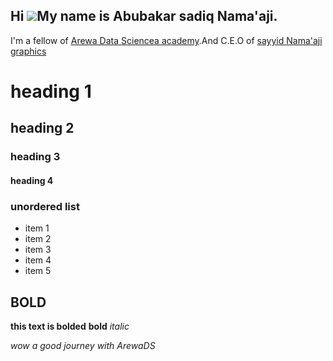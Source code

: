 ## Hi ![](https://user-images.githubusercontent.com/18350557/176309783-0785949b-9127-417c-8b55-ab5a4333674e.gif)My name is Abubakar sadiq Nama'aji.
I'm a fellow of [Arewa Data Sciencea academy](https://arewadatascience.github.io/).And C.E.O of [sayyid Nama'aji graphics](https://www.instagram.com/sayyid_namaaji_graphics?igsh=MXFvazk1N3E0aXM4MQ==)

# heading 1
## heading 2
### heading 3
#### heading 4

### __unordered list__ 
- item 1
- item 2
- item 3
- item 4
- item 5

## BOLD
**this text is bolded**
__bold__
_italic_

_wow a good journey with ArewaDS_

<!---
AlsayyuNamaaji1/AlsayyuNamaaji1 is a ✨ special ✨ repository because its `README.md` (this file) appears on your GitHub profile.
You can click the Preview link to take a look at your changes.
--->
